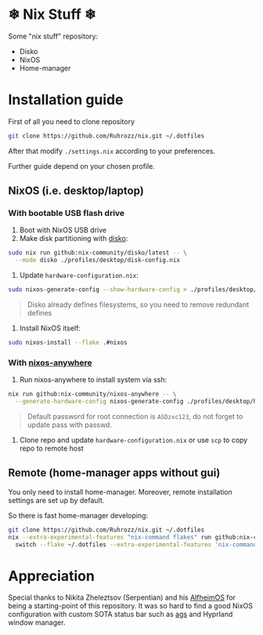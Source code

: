 # ❄ Nix Stuff ❄

Some "nix stuff" repository:

- Disko
- NixOS
- Home-manager

# Installation guide

First of all you need to clone repository

```bash
git clone https://github.com/Ruhrozz/nix.git ~/.dotfiles
```

After that modify `./settings.nix` according to your preferences.

Further guide depend on your chosen profile.

## NixOS (i.e. desktop/laptop)

### With bootable USB flash drive

1. Boot with NixOS USB drive
1. Make disk partitioning with [disko](https://github.com/nix-community/disko?ysclid=m37md4ni64813417409):

```bash
sudo nix run github:nix-community/disko/latest -- \
  --mode disko ./profiles/desktop/disk-config.nix
```

1. Update `hardware-configuration.nix`:

```bash
sudo nixos-generate-config --show-hardware-config > ./profiles/desktop/hardware-configuration.nix
```

> Disko already defines filesystems, so you need to remove redundant defines

1. Install NixOS itself:

```bash
sudo nixos-install --flake .#nixos
```

### With [nixos-anywhere](https://github.com/nix-community/nixos-anywhere?ysclid=m37mp47i7c377992155)

1. Run nixos-anywhere to install system via ssh:

```bash
nix run github:nix-community/nixos-anywhere -- \
  --generate-hardware-config nixos-generate-config ./profiles/desktop/hardware-configuration.nix --flake .#nixos root@<ip address>
```

> Default password for root connection is `ASDzxc123`, do not forget to update pass with passwd.

1. Clone repo and update `hardware-configuration.nix` or use `scp` to copy repo to remote host

## Remote (home-manager apps without gui)

You only need to install home-manager.
Moreover, remote installation settings are set up by default.

So there is fast home-manager developing:

```bash
git clone https://github.com/Ruhrozz/nix.git ~/.dotfiles
nix --extra-experimental-features "nix-command flakes" run github:nix-community/home-manager -- \
  switch --flake ~/.dotfiles --extra-experimental-features 'nix-command flakes'
```

# Appreciation

Special thanks to Nikita Zheleztsov (Serpentian) and his [AlfheimOS](https://github.com/Serpentian/AlfheimOS) for being a starting-point of this repository.
It was so hard to find a good NixOS configuration with custom SOTA status bar such as [ags](https://github.com/adventuregamestudio/ags) and Hyprland window manager.
